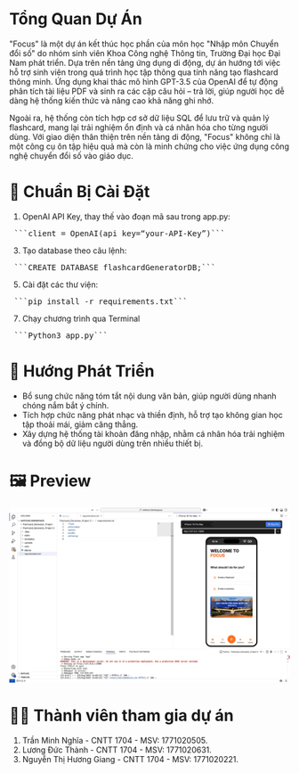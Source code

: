 # Tổng Quan Dự Án
"Focus" là một dự án kết thúc học phần của môn học "Nhập môn Chuyển đổi số" do nhóm sinh viên Khoa Công nghệ Thông tin, Trường Đại học Đại Nam phát triển. Dựa trên nền tảng ứng dụng di động, dự án hướng tới việc hỗ trợ sinh viên trong quá trình học tập thông qua tính năng tạo flashcard thông minh. Ứng dụng khai thác mô hình GPT-3.5 của OpenAI để tự động phân tích tài liệu PDF và sinh ra các cặp câu hỏi – trả lời, giúp người học dễ dàng hệ thống kiến thức và nâng cao khả năng ghi nhớ.

Ngoài ra, hệ thống còn tích hợp cơ sở dữ liệu SQL để lưu trữ và quản lý flashcard, mang lại trải nghiệm ổn định và cá nhân hóa cho từng người dùng. Với giao diện thân thiện trên nền tảng di động, "Focus" không chỉ là một công cụ ôn tập hiệu quả mà còn là minh chứng cho việc ứng dụng công nghệ chuyển đổi số vào giáo dục.

# 👻 Chuẩn Bị Cài Đặt
1. OpenAI API Key, thay thế vào đoạn mã sau trong app.py:
<pre> ```client = OpenAI(api_key=“your-API-Key”)``` </pre>
3. Tạo database theo câu lệnh:
<pre> ```CREATE DATABASE flashcardGeneratorDB;``` </pre>
5. Cài đặt các thư viện:
<pre> ```pip install -r requirements.txt``` </pre> 
7. Chạy chương trình qua Terminal
<pre> ```Python3 app.py``` </pre> 

# 🚀 Hướng Phát Triển
- Bổ sung chức năng tóm tắt nội dung văn bản, giúp người dùng nhanh chóng nắm bắt ý chính.
- Tích hợp chức năng phát nhạc và thiền định, hỗ trợ tạo không gian học tập thoải mái, giảm căng thẳng.
- Xây dựng hệ thống tài khoản đăng nhập, nhằm cá nhân hóa trải nghiệm và đồng bộ dữ liệu người dùng trên nhiều thiết bị.

# 🖼️ Preview
![Demo](demo.gif)

# 👨‍💻 Thành viên tham gia dự án
1. Trần Minh Nghĩa - CNTT 1704 - MSV: 1771020505.
2. Lương Đức Thành - CNTT 1704 - MSV: 1771020631.
3. Nguyễn Thị Hương Giang - CNTT 1704 - MSV: 1771020221.



